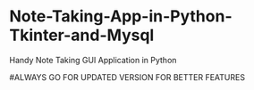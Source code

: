 # Note-Taking-App-in-Python-Tkinter-and-Mysql
Handy Note Taking GUI Application in Python

#ALWAYS GO FOR UPDATED VERSION FOR BETTER FEATURES
 

